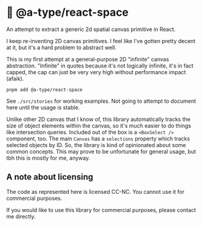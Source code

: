 # 🌌 @a-type/react-space

An attempt to extract a generic 2d spatial canvas primitive in React.

I keep re-inventing 2D canvas primitives. I feel like I've gotten pretty decent at it, but it's a hard problem to abstract well.

This is my first attempt at a general-purpose 2D "infinite" canvas abstraction. "Infinite" in quotes because it's not logically infinite, it's in fact capped, the cap can just be very very high without performance impact (afaik).

`pnpm add @a-type/react-space`

See `./src/stories` for working examples. Not going to attempt to document here until the usage is stable.

Unlike other 2D canvas that I know of, this library automatically tracks the size of object elements within the canvas, so it's much easier to do things like intersection queries. Included out of the box is a `<BoxSelect />` component, too. The main `Canvas` has a `selections` property which tracks selected objects by ID. So, the library is kind of opinionated about some common concepts. This may prove to be unfortunate for general usage, but tbh this is mostly for me, anyway.

## A note about licensing

The code as represented here is licensed CC-NC. You cannot use it for commercial purposes.

If you would like to use this library for commercial purposes, please contact me directly.
